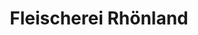 ---
title: "Fleischerei Rhönland"
url: /kaltennordheim/fleischerei-rhoenland-hinterm-kirchhof/
shop: Metzgerei
---